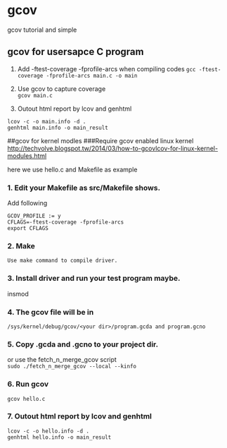 # gcov
gcov tutorial and simple
## gcov for usersapce C program
1. Add -ftest-coverage -fprofile-arcs when compiling codes 
`
gcc -ftest-coverage -fprofile-arcs main.c -o main  
`

2. Use gcov to capture coverage  
`
gcov main.c  
`

3. Outout html report by lcov and genhtml  
```
lcov -c -o main.info -d .  
genhtml main.info -o main_result
```
##gcov for kernel modles
###Require gcov enabled linux kernel
http://techvolve.blogspot.tw/2014/03/how-to-gcovlcov-for-linux-kernel-modules.html   


here we use hello.c and Makefile as example  
### 1. Edit your Makefile as src/Makefile shows.  
Add following
 ```
GCOV_PROFILE := y  
CFLAGS=-ftest-coverage -fprofile-arcs  
export CFLAGS  
```
### 2. Make  
	Use make command to compile driver.  
### 3. Install driver and run your test program maybe.  
  insmod    
### 4. The gcov file will be in  
`
/sys/kernel/debug/gcov/<your dir>/program.gcda and program.gcno
`
### 5. Copy .gcda and .gcno to your project dir.  
  or use the fetch_n_merge_gcov script  
`
sudo ./fetch_n_merge_gcov --local --kinfo
`
### 6. Run gcov  
`
gcov hello.c
`
### 7. Outout html report by lcov and genhtml  
```
lcov -c -o hello.info -d .  
genhtml hello.info -o main_result
```

